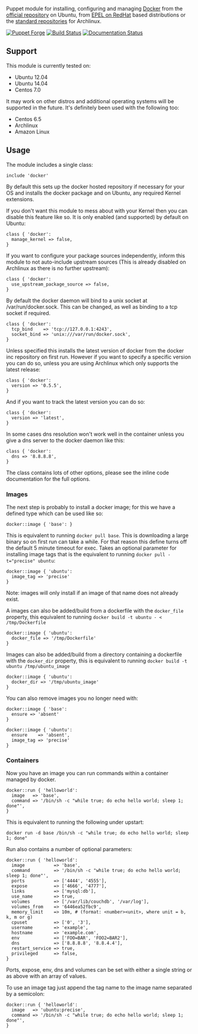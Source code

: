 Puppet module for installing, configuring and managing
[Docker](https://github.com/dotcloud/docker) from the [official repository](http://docs.docker.io/en/latest/installation/ubuntulinux/) on Ubuntu, from [EPEL on RedHat](http://docs.docker.io/en/latest/installation/rhel/) based distributions or the [standard repositories](http://docs.docker.com/installation/archlinux/) for Archlinux.

[![Puppet
Forge](http://img.shields.io/puppetforge/v/garethr/docker.svg)](https://forge.puppetlabs.com/garethr/docker) [![Build
Status](https://secure.travis-ci.org/garethr/garethr-docker.png)](http://travis-ci.org/garethr/garethr-docker) [![Documentation
Status](http://img.shields.io/badge/docs-puppet--strings-lightgrey.svg)](https://garethr.github.io/garethr-docker)

## Support

This module is currently tested on:

* Ubuntu 12.04
* Ubuntu 14.04
* Centos 7.0

It may work on other distros and additional operating systems will be
supported in the future. It's definitely been used with the following
too:

* Centos 6.5
* Archlinux
* Amazon Linux

## Usage

The module includes a single class:

```puppet
include 'docker'
```

By default this sets up the docker hosted repository if necessary for your OS
and installs the docker package and on Ubuntu, any required Kernel extensions.

If you don't want this module to mess about with your Kernel then you can disable
this feature like so. It is only enabled (and supported) by default on Ubuntu:

```puppet
class { 'docker':
  manage_kernel => false,
}
```

If you want to configure your package sources independently, inform this module
to not auto-include upstream sources (This is already disabled on Archlinux
as there is no further upstream):

```puppet
class { 'docker':
  use_upstream_package_source => false,
}
```

By default the docker daemon will bind to a unix socket at
/var/run/docker.sock. This can be changed, as well as binding to a tcp
socket if required.

```puppet
class { 'docker':
  tcp_bind    => 'tcp://127.0.0.1:4243',
  socket_bind => 'unix:///var/run/docker.sock',
}
```

Unless specified this installs the latest version of docker from the docker inc
repository on first run. However if you want to specify a specific version you
can do so, unless you are using Archlinux which only supports the latest release:

```puppet
class { 'docker':
  version => '0.5.5',
}
```

And if you want to track the latest version you can do so:

```puppet
class { 'docker':
  version => 'latest',
}
```


In some cases dns resolution won't work well in the container unless you give a dns server to the docker daemon like this:

```puppet
class { 'docker':
  dns => '8.8.8.8',
}
```

The class contains lots of other options, please see the inline code
documentation for the full options.

### Images

The next step is probably to install a docker image; for this we have a defined type which can be used like so:

```puppet
docker::image { 'base': }
```

This is equivalent to running `docker pull base`. This is downloading a large binary so on first run can take a while. For that reason this define turns off the default 5 minute timeout for exec. Takes an optional parameter for installing image tags that is the equivalent to running `docker pull -t="precise" ubuntu`:

```puppet
docker::image { 'ubuntu':
  image_tag => 'precise'
}
```

Note: images will only install if an image of that name does not already exist.

A images can also be added/build from a dockerfile with the `docker_file` property, this equivalent to running `docker build -t ubuntu - < /tmp/Dockerfile`

```puppet
docker::image { 'ubuntu':
  docker_file => '/tmp/Dockerfile'
}
```

Images can also be added/build from a directory containing a dockerfile with the `docker_dir` property, this is equivalent to running `docker build -t ubuntu /tmp/ubuntu_image`

```puppet
docker::image { 'ubuntu':
  docker_dir => '/tmp/ubuntu_image'
}
```

You can also remove images you no longer need with:

```puppet
docker::image { 'base':
  ensure => 'absent'
}

docker::image { 'ubuntu':
  ensure    => 'absent',
  image_tag => 'precise'
}
```

### Containers

Now you have an image you can run commands within a container managed by docker.

```puppet
docker::run { 'helloworld':
  image   => 'base',
  command => '/bin/sh -c "while true; do echo hello world; sleep 1; done"',
}
```

This is equivalent to running the following under upstart:

    docker run -d base /bin/sh -c "while true; do echo hello world; sleep 1; done"

Run also contains a number of optional parameters:

```puppet
docker::run { 'helloworld':
  image           => 'base',
  command         => '/bin/sh -c "while true; do echo hello world; sleep 1; done"',
  ports           => ['4444', '4555'],
  expose          => ['4666', '4777'],
  links           => ['mysql:db'],
  use_name        => true,
  volumes         => ['/var/lib/couchdb', '/var/log'],
  volumes_from    => '6446ea52fbc9',
  memory_limit    => 10m, # (format: <number><unit>, where unit = b, k, m or g)
  cpuset          => ['0', '3'],
  username        => 'example',
  hostname        => 'example.com',
  env             => ['FOO=BAR', 'FOO2=BAR2'],
  dns             => ['8.8.8.8', '8.8.4.4'],
  restart_service => true,
  privileged      => false,
}
```

Ports, expose, env, dns and volumes can be set with either a single string or as above with an array of values.

To use an image tag just append the tag name to the image name separated by a semicolon:

```puppet
docker::run { 'helloworld':
  image   => 'ubuntu:precise',
  command => '/bin/sh -c "while true; do echo hello world; sleep 1; done"',
}
```

